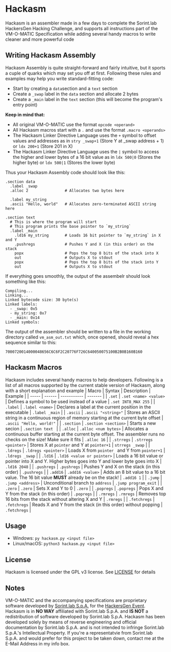 # Hackasm
Hackasm is an assembler made in a few days to complete the Sorint.lab HackersGen Hacking Challenge, and supports all instructions part of the VM-O-MATIC Specification while adding several handy macros to write cleaner and more powerful code

## Writing Hackasm Assembly
Hackasm Assembly is quite straight-forward and fairly intuitive, but it sports a cuple of quarks which may set you off at first.
Following these rules and examples may help you write standard-fitting code:
- Start by creating a `data`section and a `text` section
- Create a `_swap` label in the `data` section and allocate 2 bytes
- Create a `_main` label in the `text` section (this will become the program's entry point)

**Keep in mind that:**
- All original VM-O-MATIC use the format `opcode <operand>`
- All Hackasm macros start with a `.` and use the format `.macro <operands>`
- The Hackasm Linker Directive Language uses the `+` symbol to offset values and addresses as in `stry _swap+1` (Store Y at _swap address + 1) or `ldx 200+1` (Store 201 in X)
- The Hackasm Linker Directive Language uses the `|` symbol to access the higher and lower bytes of a 16 bit value as in `ldx 500|0` (Stores the higher byte) or `ldx 500|1` (Stores the lower byte)

Thus your Hackasm Assembly code should look like this:
```
.section data
  .label _swap
  .alloc 2                # Allocates two bytes here

  .label my_string
  .ascii "Hello, world"   # Allocates zero-terminated ASCII string here

.section text
  # This is where the program will start
  # This program prints the base pointer to `my_string`
  .label _main
    .ld16 my_string       # Loads 16 bit pointer to `my_string` in X and Y
    .pushregs             # Pushes Y and X (in this order) on the stack
    popx                  # Pops the top 8 bits of the stack into X
    out                   # Outputs X to stdout
    popx                  # Pops the top 8 bits of the stack into Y
    out                   # Outputs X to stdout
```

If everything goes smoothly, the output of the assembelr should look something like this:
```
Compiling...
Linking...
Linked bytecode size: 30 byte(s)
Linked labels:
  - _swap: 0x5
  - my_string: 0x7
  - _main: 0x14
Linked symbols:
```

The output of the assembler should be written to a file in the working directory called `vm_asm_out.txt` which, once opened, should reveal a hex sequence similar to this:
```
7000720014000048656C6C6F2C20776F726C640050075100B2B0B160B160
```

## Hackasm Macros
Hackasm includes several handy macros to help developers. Following is a list of all macros supported by the current stable version of Hackasm, along with a short explanation and example
| Macro | Syntax | Description | Example |
| ----- | ------ | ----------- | ------- |
| `.set` | `.set <name> <value>` | Defines a symbol to be used instead of a value | `.set INT8_MAX 255` |
| `.label` | `.label <name>` | Declares a label at the current position in the executable | `.label _main` |
| `.ascii` | `.ascii "<string>"` | Stores an ASCII string in a continuous region of memory starting at the current byte offset | `.ascii "Hello, world!"` |
| `.section` | `.section <section>` | Starts a new secion | `.section text ` |
| `.alloc` | `.alloc <num bytes>` | Allocates a continuous buffer starting at the current byte offset. The assembler runs no checks on the size! Make sure it fits | `.alloc 16` |
| `.strregs` | `.strregs <pointer>` | Stores X at `pointer` and Y at `pointer+1` | `strregs _swap` |
| `.ldregs` | `.ldregs <pointer>` | Loads X from `pointer ` and  Y from `pointer+1` | `.ldregs _swap` |
| `.ld16` | `.ld16 <value or pointer>` | Loads a 16 bit value or pointer into X and Y. Higher bytes goes into Y and lower byte goes into X | `.ld16 2048` |
| `.pushregs` | `.pushregs` | Pushes Y and X on the stack (in this order) | `.pushregs` |
| `.add16` | `.add16 <value>` | Adds an 8 bit value to a 16 bit value. The 16 bit value **MUST** already be on the stack! | `.add16 1` |
| `.jump` | `.jump <address>` | Unconditional branch to `address` | `.jump program_exit` |
| `.zero` | `.zero` | Sets X and Y to 0 | `.zero` |
| `.popregs` | `.popregs` | Pops X and Y from the stack (in this order) | `.popregs` |
| `.rmregs` | `.rmregs` | Removes top 16 bits from the stack without altering X and Y | `.rmregs` |
| `.fetchregs` | `.fetchregs` | Reads X and Y from the stack (in this order) without popping | `.fetchregs` |

## Usage
- Windows: `py hackasm.py <input file>`
- Linux/macOS: `python3 hackasm.py <input file>`

## License
Hackasm is licensed under the GPL v3 license. See [LICENSE](LICENSE) for details

## Notes
VM-O-MATIC and the accompanying specifications are proprietary software developed by [Sorint.lab S.p.A.](https://www.sorint.com/en/) for the [HackersGen Event](https://s4s.sorint.it/). Hackasm is in **NO WAY** affiliated with Sorint.lab S.p.A. and **IS NOT** a redistribution of software developed by Sorint.lab S.p.A. Hackasm has been developed solely by means of reverse engineering and official documentation by Sorint.lab S.p.A.
and is not intended to infringe Sorint.lab S.p.A.'s Intellectual Property. If you're a representatvie from Sorint.lab S.p.A. and would prefer for this project to be taken down, contact me at the E-Mail Address in my info box.
